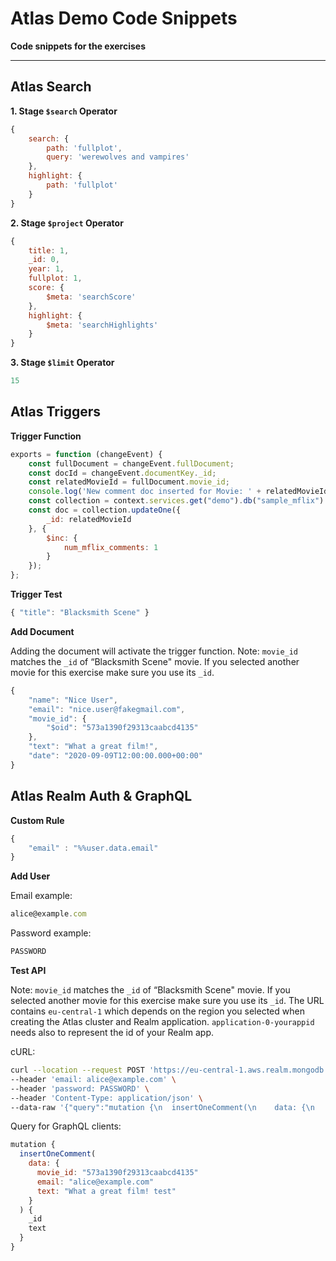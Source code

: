 # Atlas Demo Code Snippets

__Code snippets for the exercises__

---

## Atlas Search

__1. Stage `$search` Operator__

```javascript
{
    search: {
        path: 'fullplot',
        query: 'werewolves and vampires'
    },
    highlight: {
        path: 'fullplot'
    }
}
```

__2. Stage `$project` Operator__

```javascript
{
    title: 1,
    _id: 0,
    year: 1,
    fullplot: 1,
    score: {
        $meta: 'searchScore'
    },
    highlight: {
        $meta: 'searchHighlights'
    }
}
```
__3. Stage `$limit` Operator__

```javascript
15
```

## Atlas Triggers

__Trigger Function__

```javascript
exports = function (changeEvent) {
    const fullDocument = changeEvent.fullDocument;
    const docId = changeEvent.documentKey._id;
    const relatedMovieId = fullDocument.movie_id;
    console.log('New comment doc inserted for Movie: ' + relatedMovieId);
    const collection = context.services.get("demo").db("sample_mflix").collection("movies");
    const doc = collection.updateOne({
        _id: relatedMovieId
    }, {
        $inc: {
            num_mflix_comments: 1
        }
    });
};
```

__Trigger Test__

```javascript
{ "title": "Blacksmith Scene" }
```

__Add Document__

Adding the document will activate the trigger function.
Note: `movie_id` matches the `_id` of “Blacksmith Scene" movie. If you selected another movie for this exercise make sure you use its `_id`.

```javascript
{
    "name": "Nice User",
    "email": "nice.user@fakegmail.com",
    "movie_id": {
        "$oid": "573a1390f29313caabcd4135"
    },
    "text": "What a great film!",
    "date": "2020-09-09T12:00:00.000+00:00"
}
```

## Atlas Realm Auth & GraphQL

__Custom Rule__

```javascript
{
    "email" : "%%user.data.email"
}
```

__Add User__

Email example:
```javascript
alice@example.com
```
Password example:
```javascript
PASSWORD
```

__Test API__

Note: `movie_id` matches the `_id` of “Blacksmith Scene" movie. If you selected another movie for this exercise make sure you use its `_id`.
The URL contains `eu-central-1` which depends on the region you selected when creating the Atlas cluster and Realm application. `application-0-yourappid` needs also to represent the id of your Realm app.

cURL:
```bash
curl --location --request POST 'https://eu-central-1.aws.realm.mongodb.com/api/client/v2.0/app/application-0-yourappid/graphql' \
--header 'email: alice@example.com' \
--header 'password: PASSWORD' \
--header 'Content-Type: application/json' \
--data-raw '{"query":"mutation {\n  insertOneComment(\n    data: {\n      movie_id: \"573a1390f29313caabcd4135\"\n      email: \"alice@example.com\"\n      text: \"What a great film!\"\n    }\n  ) {\n    _id\n    text\n  }\n}","variables":{}}'

```

Query for GraphQL clients:
```javascript
mutation {
  insertOneComment(
    data: {
      movie_id: "573a1390f29313caabcd4135"
      email: "alice@example.com"
      text: "What a great film! test"
    }
  ) {
    _id
    text
  }
}
```
